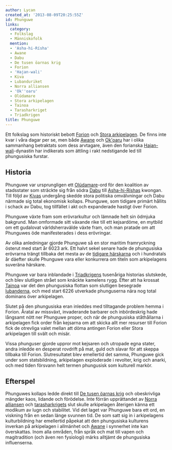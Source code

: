 ```yaml
---
author: Lycan
created_at: '2013-08-09T20:25:55Z'
id: Phunguwe
links:
  category:
  - Folkslag
  - Människofolk
  mention:
  - 'Asha-hi-Rísha'
  - Awane
  - Dabu
  - De tusen öarnas krig
  - Forion
  - 'Hajan-wali'
  - Kiva
  - Lubanduriket
  - Norra alliansen
  - 'Ok''oaru'
  - Olúdamare
  - Stora arkipelagen
  - Tainoa
  - Tarasharkriget
  - Triadkrigen
title: Phunguwe
---
```


Ett folkslag som historiskt bebott [Forion] och [Stora arkipelagen]. De finns inte kvar i våra dagar
per se, men både [Awane] och [Ok'oaru] har i olika sammanhang betraktats som dess arvtagare, även
den forianska [Hajan-wali]-dynastin har indikerats som ättling i rakt nedstigande led till
phungusiska furstar.

Historia
--------

Phunguwe var ursprungligen ett [Olúdamare]-ord för den koalition av stadsstater som sträckte sig
från södra [Dabu] till [Asha-hi-Ríshas] kwongan. Till följd av [Kivas] undergång skedde stora
politiska omvälvningar och Dabu närmade sig total ekonomisk kollaps. Phunguwe, som tidigare primärt
hållits i schack av Dabu, tog tillfället i akt och expanderade hastigt över Forion.

Phunguwe växte fram som erövrarkultur och lämnade helt sin ödmjuka bakgrund. Man omformade sitt
växande rike till ett kejsardöme, en mytbild om ett gudalovat världsherravälde växte fram, och man
pratade om att Phunguwes öde manifesterades i dess erövringar.

Av olika anledningar gjorde Phunguwe så en stor maritim framryckning österut med start år 6023 ark.
Ett halvt sekel senare hade de phungusiska erövrarna trängt tillbaka det mesta av de [tidigare
härskarna] och i hundratals år däefter skulle Phunguwe vara eller konkurrera om titeln som
arkipelagens suveräna härskare.

Phunguwe var bara inblandade i [Triadkrigens] tusenåriga historias slutskede, och blev slutligen
strået som knäckte kamelens rygg. Efter att ha krossat [Tainoa][tidigare härskarna] var det den
phungusiska flottan som slutligen besegrade [lubanderna], och med start 6226 utverkade phunguserna
nära nog total dominans över arkipelagen.

Slutet på den phungusiska eran inleddes med tilltagande problem hemma i Forion. Åratal av missväxt,
invaderande barbarer och inbördeskrig hade långsamt nött ner Phunguwe proper, och när de phungusiska
ståthållarna i arkipelagen fick order från kejsarna om att skicka allt mer resurser till Forion fick
de otrevliga valet mellan att döma antingen Forion eller Stora arkipelagen till svält och misär.

Vissa phunguser gjorde uppror mot kejsaren och utropade egna stater, andra inledde en desperat
rovdrift på mat, guld och slavar för att skeppa tillbaka till Forion. Slutresultatet blev emellertid
det samma, Phunguwe gick under som statsbildning, arkipelagen exploderade i revolter, krig och
anarki, och med tiden försvann helt termen phungusisk som kulturell markör.

Efterspel
---------

Phunguwes kollaps ledde direkt till [De tusen öarnas krig] och obeskrivliga mängder kaos, lidande
och förödelse. Inte förrän upprättandet av [Norra alliansen] och [tarasharkrigets] slut skulle
arkipelagen återigen känna ett modikum av lugn och stabilitet. Vid det laget var Phunguwe bara ett
ord, en viskning från en sedan länge svunnen tid. De som satt sig in i arkipelagens kulturbildning
har emellertid påpekat att den phungusiska kulturens inverkan på arkipelagen i allmänhet och [Awane]
i synnerhet inte kan överskattas. Inom alla områden, från språk och mat till vapen och magitradition
(och även ren fysiologi) märks alltjämt de phungusiska influenserna.

  [Forion]: Forion
  [Stora arkipelagen]: Stora_arkipelagen
  [Awane]: Awane
  [Ok'oaru]: Okoaru
  [Hajan-wali]: Hajan-wali
  [Olúdamare]: Olúdamare
  [Dabu]: Dabu
  [Asha-hi-Ríshas]: Asha-hi-Rísha
  [Kivas]: Kiva
  [tidigare härskarna]: Tainoa
  [Triadkrigens]: Triadkrigen
  [lubanderna]: Lubanduriket
  [De tusen öarnas krig]: De_tusen_öarnas_krig
  [Norra alliansen]: Norra_alliansen
  [tarasharkrigets]: Tarasharkriget